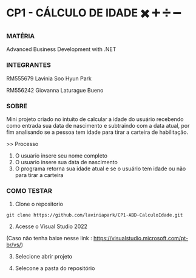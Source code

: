 # CP1 - CÁLCULO DE IDADE ✖️ ➕ ➗ ➖
### MATÉRIA
Advanced Business Development with .NET
### INTEGRANTES
RM555679 Lavinia Soo Hyun Park

RM556242 Giovanna Laturague Bueno
### SOBRE
Mini projeto criado no intuito de calcular a idade do usuário recebendo como entrada sua data de nascimento e subtraindo com a data atual, por fim analisando se a pessoa tem idade para tirar a carteira de habilitação.

\>> Processo
1. O usuario insere seu nome completo
2. O usuario insere sua data de nascimento
3. O programa retorna sua idade atual e se o usuário tem idade ou não para tirar a carteira

### COMO TESTAR
1. Clone o repositorio
```
git clone https://github.com/laviniapark/CP1-ABD-CalculoIdade.git
```
2. Acesse o Visual Studio 2022

(Caso não tenha baixe nesse link : https://visualstudio.microsoft.com/pt-br/vs/)

3. Selecione abrir projeto

4. Selecone a pasta do repositório
